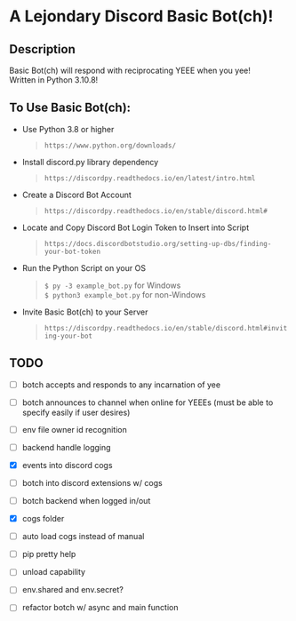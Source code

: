 # A Lejondary Discord Basic Bot(ch)!


## Description

Basic Bot(ch) will respond with reciprocating YEEE when you yee!  
Written in Python 3.10.8!

## To Use Basic Bot(ch):

-  Use Python 3.8 or higher
   >`https://www.python.org/downloads/`
-  Install discord.py library dependency
   >`https://discordpy.readthedocs.io/en/latest/intro.html`
-  Create a Discord Bot Account
   >`https://discordpy.readthedocs.io/en/stable/discord.html#`
-  Locate and Copy Discord Bot Login Token to Insert into Script
   >`https://docs.discordbotstudio.org/setting-up-dbs/finding-your-bot-token`
-  Run the Python Script on your OS
   >`$ py -3 example_bot.py` for Windows  
   >`$ python3 example_bot.py` for non-Windows
-  Invite Basic Bot(ch) to your Server
   >`https://discordpy.readthedocs.io/en/stable/discord.html#inviting-your-bot`

## TODO

- [ ] botch accepts and responds to any incarnation of yee
- [ ] botch announces to channel when online for YEEEs (must be able to specify easily if user desires)
- [ ] env file owner id recognition 
- [ ] backend handle logging
- [x] events into discord cogs
- [ ] botch into discord extensions w/ cogs
- [ ] botch backend when logged in/out
- [x] cogs folder
- [ ] auto load cogs instead of manual
- [ ] pip pretty help
- [ ] unload capability
- [ ] env.shared and env.secret?
- [ ] refactor botch w/ async and main function

